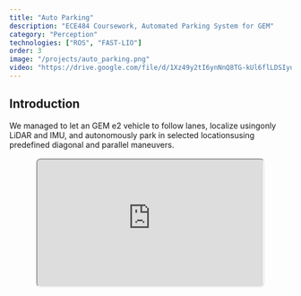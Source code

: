```yaml
---
title: "Auto Parking"
description: "ECE484 Coursework, Automated Parking System for GEM"
category: "Perception"
technologies: ["ROS", "FAST-LIO"]
order: 3
image: "/projects/auto_parking.png"
video: "https://drive.google.com/file/d/1Xz49y2tI6ynNnQ8TG-kUl6flLDSIyuWI/view?usp=sharing"
---
```


## Introduction

We managed to let an GEM e2 vehicle to follow lanes, localize usingonly LiDAR and IMU, and autonomously park in selected locationsusing predefined diagonal and parallel maneuvers.

<div style="text-align: center;">
    <iframe src="https://drive.google.com/file/d/1Xz49y2tI6ynNnQ8TG-kUl6flLDSIyuWI/preview" width="80%" style="aspect-ratio: 16/9;
    border-radius: 8px; margin: 1rem auto; display: block;" allow="autoplay" allowfullscreen></iframe>
</div>


